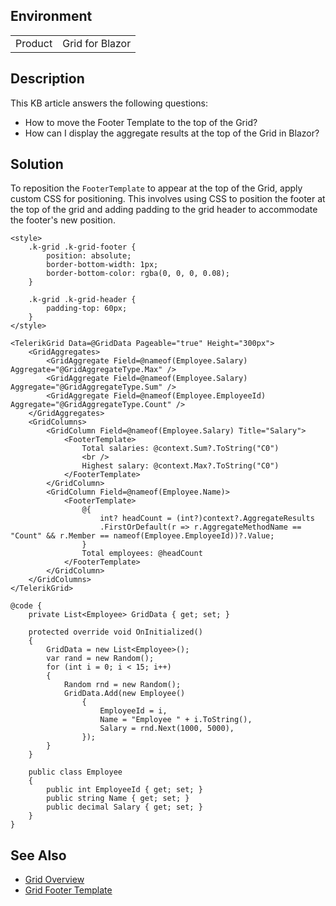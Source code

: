 
## Environment

<table>
<tbody>
<tr>
<td>Product</td>
<td>Grid for Blazor</td>
</tr>
</tbody>
</table>

## Description

This KB article answers the following questions:

- How to move the Footer Template to the top of the Grid?
- How can I display the aggregate results at the top of the Grid in Blazor?

## Solution

To reposition the `FooterTemplate` to appear at the top of the Grid, apply custom CSS for positioning. This involves using CSS to position the footer at the top of the grid and adding padding to the grid header to accommodate the footer's new position.

````RAZOR
<style>
    .k-grid .k-grid-footer {
        position: absolute;
        border-bottom-width: 1px;
        border-bottom-color: rgba(0, 0, 0, 0.08);
    }

    .k-grid .k-grid-header {
        padding-top: 60px;
    }
</style>

<TelerikGrid Data=@GridData Pageable="true" Height="300px">
    <GridAggregates>
        <GridAggregate Field=@nameof(Employee.Salary) Aggregate="@GridAggregateType.Max" />
        <GridAggregate Field=@nameof(Employee.Salary) Aggregate="@GridAggregateType.Sum" />
        <GridAggregate Field=@nameof(Employee.EmployeeId) Aggregate="@GridAggregateType.Count" />
    </GridAggregates>
    <GridColumns>
        <GridColumn Field=@nameof(Employee.Salary) Title="Salary">
            <FooterTemplate>
                Total salaries: @context.Sum?.ToString("C0")
                <br />
                Highest salary: @context.Max?.ToString("C0")
            </FooterTemplate>
        </GridColumn>
        <GridColumn Field=@nameof(Employee.Name)>
            <FooterTemplate>
                @{
                    int? headCount = (int?)context?.AggregateResults
                    .FirstOrDefault(r => r.AggregateMethodName == "Count" && r.Member == nameof(Employee.EmployeeId))?.Value;
                }
                Total employees: @headCount
            </FooterTemplate>
        </GridColumn>
    </GridColumns>
</TelerikGrid>

@code {
    private List<Employee> GridData { get; set; }

    protected override void OnInitialized()
    {
        GridData = new List<Employee>();
        var rand = new Random();
        for (int i = 0; i < 15; i++)
        {
            Random rnd = new Random();
            GridData.Add(new Employee()
                {
                    EmployeeId = i,
                    Name = "Employee " + i.ToString(),
                    Salary = rnd.Next(1000, 5000),
                });
        }
    }

    public class Employee
    {
        public int EmployeeId { get; set; }
        public string Name { get; set; }
        public decimal Salary { get; set; }
    }
}
````

## See Also

- [Grid Overview](https://docs.telerik.com/blazor-ui/components/grid/overview)
- [Grid Footer Template](https://docs.telerik.com/blazor-ui/components/grid/templates/column-footer)
